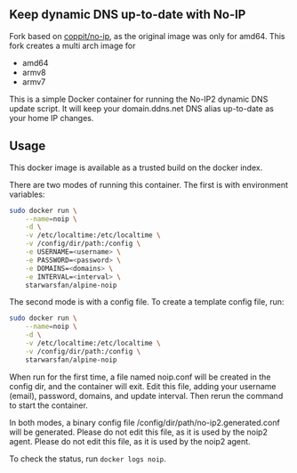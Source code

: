 ## Keep dynamic DNS up-to-date with No-IP

Fork based on [coppit/no-ip](https://hub.docker.com/r/coppit/no-ip), as the original
image was only for amd64. This fork creates a multi arch image for 
* amd64
* armv8
* armv7

This is a simple Docker container for running the No-IP2 dynamic DNS update script. It will keep your domain.ddns.net DNS alias up-to-date as your home IP changes.

## Usage
This docker image is available as a trusted build on the docker index.

There are two modes of running this container. The first is with environment variables:

```bash
sudo docker run \
    --name=noip \
    -d \
    -v /etc/localtime:/etc/localtime \
    -v /config/dir/path:/config \
    -e USERNAME=<username> \
    -e PASSWORD=<password> \
    -e DOMAINS=<domains> \
    -e INTERVAL=<interval> \
    starwarsfan/alpine-noip
```

The second mode is with a config file. To create a template config file, run:

```bash
sudo docker run \
    --name=noip \
    -d \
    -v /etc/localtime:/etc/localtime \
    -v /config/dir/path:/config \
    starwarsfan/alpine-noip
```

When run for the first time, a file named noip.conf will be created in the config dir, and the container will exit. Edit this file, adding your username (email), password, domains, and update interval. Then rerun the command to start the container.

In both modes, a binary config file /config/dir/path/no-ip2.generated.conf will be generated. Please do not edit this file, as it is used by the noip2 agent. Please do not edit this file, as it is used by the noip2 agent.

To check the status, run `docker logs noip`.
